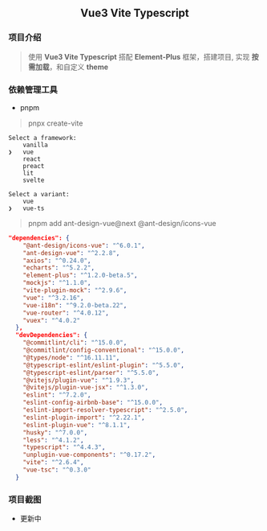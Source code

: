 <h2 align="center">Vue3 Vite Typescript</h2>

### 项目介绍

> 使用 **Vue3 Vite Typescript** 搭配 **Element-Plus** 框架，搭建项目, 实现 **按需加载**，和自定义 **theme**

### 依赖管理工具

- pnpm

> pnpx create-vite

```
Select a framework:
    vanilla
❯   vue
    react
    preact
    lit
    svelte
```

```
Select a variant:
    vue
❯   vue-ts
```

> pnpm add ant-design-vue@next @ant-design/icons-vue

```json
"dependencies": {
    "@ant-design/icons-vue": "^6.0.1",
    "ant-design-vue": "^2.2.8",
    "axios": "^0.24.0",
    "echarts": "^5.2.2",
    "element-plus": "^1.2.0-beta.5",
    "mockjs": "^1.1.0",
    "vite-plugin-mock": "^2.9.6",
    "vue": "^3.2.16",
    "vue-i18n": "^9.2.0-beta.22",
    "vue-router": "^4.0.12",
    "vuex": "^4.0.2"
  },
  "devDependencies": {
    "@commitlint/cli": "^15.0.0",
    "@commitlint/config-conventional": "^15.0.0",
    "@types/node": "^16.11.11",
    "@typescript-eslint/eslint-plugin": "^5.5.0",
    "@typescript-eslint/parser": "^5.5.0",
    "@vitejs/plugin-vue": "^1.9.3",
    "@vitejs/plugin-vue-jsx": "^1.3.0",
    "eslint": "^7.2.0",
    "eslint-config-airbnb-base": "^15.0.0",
    "eslint-import-resolver-typescript": "^2.5.0",
    "eslint-plugin-import": "^2.22.1",
    "eslint-plugin-vue": "^8.1.1",
    "husky": "^7.0.0",
    "less": "^4.1.2",
    "typescript": "^4.4.3",
    "unplugin-vue-components": "^0.17.2",
    "vite": "^2.6.4",
    "vue-tsc": "^0.3.0"
  }
```

### 项目截图

- 更新中
